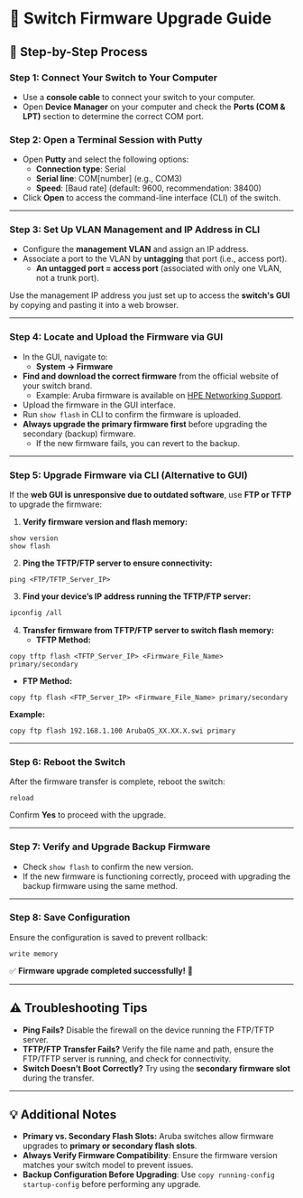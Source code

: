 # 🚀 Switch Firmware Upgrade Guide  

## 📌 Step-by-Step Process  

### **Step 1: Connect Your Switch to Your Computer**  
- Use a **console cable** to connect your switch to your computer.  
- Open **Device Manager** on your computer and check the **Ports (COM & LPT)** section to determine the correct COM port.  

### **Step 2: Open a Terminal Session with Putty**  
- Open **Putty** and select the following options:  
  - **Connection type**: Serial  
  - **Serial line**: COM[number] (e.g., COM3)  
  - **Speed**: [Baud rate] (default: 9600, recommendation: 38400)  
- Click **Open** to access the command-line interface (CLI) of the switch.  

---

### **Step 3: Set Up VLAN Management and IP Address** in CLI 
- Configure the **management VLAN** and assign an IP address.  
- Associate a port to the VLAN by **untagging** that port (i.e., access port).  
  - **An untagged port = access port** (associated with only one VLAN, not a trunk port).  

Use the management IP address you just set up to access the **switch's GUI** by copying and pasting it into a web browser.  

---

### **Step 4: Locate and Upload the Firmware via GUI**  
- In the GUI, navigate to:  
  - **System -> Firmware**  
- **Find and download the correct firmware** from the official website of your switch brand.  
  - Example: Aruba firmware is available on [HPE Networking Support](https://networkingsupport.hpe.com/).  
- Upload the firmware in the GUI interface.  
- Run `show flash` in CLI to confirm the firmware is uploaded.  
- **Always upgrade the primary firmware first** before upgrading the secondary (backup) firmware.  
  - If the new firmware fails, you can revert to the backup.  

---

### **Step 5: Upgrade Firmware via CLI (Alternative to GUI)**  
If the **web GUI is unresponsive due to outdated software**, use **FTP or TFTP** to upgrade the firmware:  

1. **Verify firmware version and flash memory:**  
```cisco
show version
show flash
```  

2. **Ping the TFTP/FTP server to ensure connectivity:**  
```cisco
ping <FTP/TFTP_Server_IP>
```  

3. **Find your device’s IP address running the TFTP/FTP server:**  
```bash
ipconfig /all
```

4. **Transfer firmware from TFTP/FTP server to switch flash memory:**  
   - **TFTP Method:**  
```cisco
copy tftp flash <TFTP_Server_IP> <Firmware_File_Name> primary/secondary
```
   - **FTP Method:**  
```cisco
copy ftp flash <FTP_Server_IP> <Firmware_File_Name> primary/secondary
```
**Example:**  
```cisco
copy ftp flash 192.168.1.100 ArubaOS_XX.XX.X.swi primary
```

---

### **Step 6: Reboot the Switch**  
After the firmware transfer is complete, reboot the switch:  
```cisco
reload
```  

Confirm **Yes** to proceed with the upgrade.  

---

### **Step 7: Verify and Upgrade Backup Firmware**  
- Check `show flash` to confirm the new version.  
- If the new firmware is functioning correctly, proceed with upgrading the backup firmware using the same method.  

---

### **Step 8: Save Configuration**  
Ensure the configuration is saved to prevent rollback:  
```cisco
write memory
```
✅ **Firmware upgrade completed successfully!** 🚀  

---

## ⚠️ **Troubleshooting Tips**  
- **Ping Fails?** Disable the firewall on the device running the FTP/TFTP server.  
- **TFTP/FTP Transfer Fails?** Verify the file name and path, ensure the FTP/TFTP server is running, and check for connectivity.  
- **Switch Doesn’t Boot Correctly?** Try using the **secondary firmware slot** during the transfer.  

---

## 💡 **Additional Notes**  
- **Primary vs. Secondary Flash Slots:** Aruba switches allow firmware upgrades to **primary or secondary flash slots**.  
- **Always Verify Firmware Compatibility**: Ensure the firmware version matches your switch model to prevent issues.  
- **Backup Configuration Before Upgrading**: Use `copy running-config startup-config` before performing any upgrade.  
